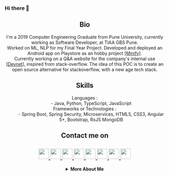 ### Hi there 👋

<!--
**melodykkez/melodykkez** is a ✨ _special_ ✨ repository because its `README.md` (this file) appears on your GitHub profile.

Here are some ideas to get you started:

- 🔭 I’m currently working on ...
- 🌱 I’m currently learning ...
- 👯 I’m looking to collaborate on ...
- 🤔 I’m looking for help with ...
- 💬 Ask me about ...
- 📫 How to reach me: ...
- 😄 Pronouns: ...
- ⚡ Fun fact: ...
-->
<html>
   <body>
      <h2 align="center">Bio</h2>
      <p align="center">
         I'm a 2019 Computer Engineering Graduate from Pune University, currently working as Software Developer, at TIAA GBS Pune.<br> Worked on ML, NLP for my Final Year Project. Developed and deployed an Android app on Playstore as an hobby project [<a href="https://play.google.com/store/apps/details?id=com.rstack.dephone">Minify<a>]. 
         <br>Currently working on a Q&A website for the company's internal use [<a href="https://github.com/gauravghongde/devnet">Devnet<a>], inspired from stack-overflow. The idea of this POC is to create an open source alternative for stackoverflow, with a new age tech stack.
        <br>
      </p>
      <h2 align="center">Skills</h2>
      <dl align="center">
         <dt>Languages :</dt>
         <dd>- Java, Python, TypeScript, JavaScript</dd>
         <dt>Frameworks or Technologies :</dt>
         <dd>- Spring Boot, Spring Security, Microservices,
            HTML5, CSS3, Angular 5+, Bootstrap, RxJS
            MongoDB
         </dd>
      </dl>
      <h2 align="center">Contact me on</h2>
      <h2 align="center">
         <a href="https://twitter.com/madebygaurav">
         <img src="https://github.com/gauravghongde/social-icons/blob/master/PNG/Black/Twitter_black.png" width="32" height="32"/>
         </a>
         <a href="https://www.linkedin.com/in/gauravghongde">
         <img src="https://github.com/gauravghongde/social-icons/blob/master/PNG/Black/LinkedIN_black.png" width="32" height="32"/>
         </a>
         <a href="https://www.instagram.com/madebygaurav">
         <img src="https://github.com/gauravghongde/social-icons/blob/master/PNG/Black/Instagram_black.png" width="32" height="32"/>
         </a>
         <a href="https://www.behance.net/gauravghongde">
         <img src="https://github.com/gauravghongde/social-icons/blob/master/PNG/Black/Behance_black.png" width="32" height="32"/>
         </a>
         <a href="mailto:7gaurav.ghongde@gmail.com">
         <img src="https://github.com/gauravghongde/social-icons/blob/master/PNG/Black/Gmail_black.png" width="32" height="32"/>
         </a>
         <a href="https://telegram.me/gsg7397">
         <img src="https://github.com/gauravghongde/social-icons/blob/master/PNG/Black/Telegram_black.png" width="32" height="32"/>
         </a>
         <a href="https://discord.gg/2RHSUwy">
         <img src="https://github.com/gauravghongde/social-icons/blob/master/PNG/Black/Discord_black.png" width="32" height="32"/>
         </a>
         <a href="https://play.google.com/store/apps/dev?id=7300960281868524728">
         <img src="https://github.com/gauravghongde/social-icons/blob/master/PNG/Black/GooglePlay_black.png" width="32" height="32"/>
         </a>
      </h2>
      <details align="center">
         <summary><b>More About Me</b><br></summary>
            <div>
               <b>
                  <h3>My Stats</h3>
                  <a href="https://github.com/gauravghongde/github-readme-stats/actions">
                  <img alt="gauravghongde's github stats" src="https://github-readme-stats-gaurav.vercel.app/api?username=gauravghongde&show_icons=true&title_color=4078c0&icon_color=6cc644&text_color=333&bg_color=f5f5f5"/>
                  </a>
               </b>
            </div>
            <div>
               <b>
                  <h3>My Spotify</h3>
                  <a href="https://spotify-now-playing.vercel.app/api/spotify-now-playing">
                  <img alt="Now playing Spotify" src="https://spotify-now-playing.vercel.app/api/spotify-now-playing"/>
                  </a>
               </b>
            </div>
      </details>
   </body>
</html>
